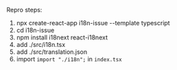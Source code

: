 Repro steps:

1. npx create-react-app i18n-issue --template typescript
2. cd i18n-issue 
3. npm install i18next react-i18next
4. add ./src/i18n.tsx
5. add ./src/translation.json
6. import `import "./i18n";` in `index.tsx`